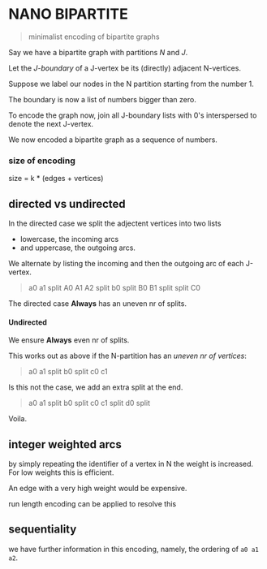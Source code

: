 # NANO BIPARTITE

> minimalist encoding of bipartite graphs

Say we have a bipartite graph with partitions *N* and *J*.

Let the *J-boundary* of a J-vertex be its (directly) adjacent N-vertices.

Suppose we label our nodes in the N partition starting from the number 1.

The boundary is now a list of numbers bigger than zero.

To encode the graph now, join all J-boundary lists with 0's interspersed
to denote the next J-vertex.

We now encoded a bipartite graph as a sequence of numbers.

### size of encoding

size = k * (edges + vertices)

## directed vs undirected

In the directed case we split the adjectent vertices into two lists

- lowercase, the incoming arcs
- and uppercase, the outgoing arcs.

We alternate by listing the incoming and then the outgoing arc
of each J-vertex.

> a0 a1 split A0 A1 A2 split b0 split B0 B1 split split C0

The directed case **Always** has an uneven nr of splits.

#### Undirected

We ensure **Always** even nr of splits.

This works out as above if the N-partition has an
*uneven nr of vertices*:

> a0 a1 split b0 split c0 c1

Is this not the case, we add an extra split at the end.

> a0 a1 split b0 split c0 c1 split d0 split

Voila.

## integer weighted arcs

by simply repeating the identifier of a vertex in N the weight
is increased. For low weights this is efficient.

An edge with a very high weight would be expensive.

run length encoding can be applied to resolve this

## sequentiality

we have further information in this encoding, namely, the
ordering of `a0 a1 a2`.

